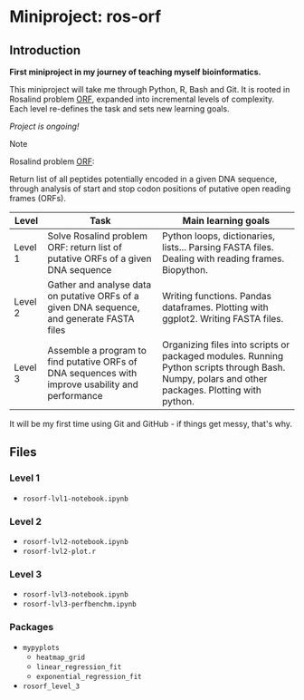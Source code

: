 # Miniproject: ros-orf
## Introduction
**First miniproject in my journey of teaching myself bioinformatics.**

This miniproject will take me through Python, R, Bash and Git.
It is rooted in Rosalind problem [ORF](https://rosalind.info/problems/orf/), expanded into incremental levels of complexity. Each level re-defines the task and sets new learning goals.

*Project is ongoing!*


> [!NOTE]
> Rosalind problem [ORF](https://rosalind.info/problems/orf/):
> 
> Return list of all peptides potentially encoded in a given DNA sequence, through analysis of start and stop codon positions of putative open reading frames (ORFs).


| Level | Task | Main learning goals |
| ----- | ---- | ------------------- |
| Level 1 | Solve Rosalind problem ORF: return list of putative ORFs of a given DNA sequence | Python loops, dictionaries, lists... Parsing FASTA files. Dealing with reading frames. Biopython. |
| Level 2 | Gather and analyse data on putative ORFs of a given DNA sequence, and generate FASTA files | Writing functions. Pandas dataframes. Plotting with ggplot2. Writing FASTA files. |
| Level 3 | Assemble a program to find putative ORFs of DNA sequences with improve usability and performance | Organizing files into scripts or packaged modules. Running Python scripts through Bash. Numpy, polars and other packages. Plotting with python. |

It will be my first time using Git and GitHub - if things get messy, that's why. 


## Files

### Level 1
- `rosorf-lvl1-notebook.ipynb`

### Level 2

- `rosorf-lvl2-notebook.ipynb`
- `rosorf-lvl2-plot.r`

### Level 3
- `rosorf-lvl3-notebook.ipynb`
- `rosorf-lvl3-perfbenchm.ipynb`

### Packages
- `mypyplots`
  - `heatmap_grid`
  - `linear_regression_fit`
  - `exponential_regression_fit`
- `rosorf_level_3`
